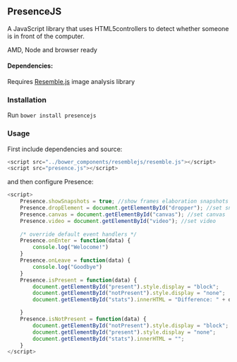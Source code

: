 ## PresenceJS

A JavaScript library that uses HTML5controllers to detect whether someone is in front of the computer. 

AMD, Node and browser ready

#### Dependencies: 
Requires [Resemble.js](http://huddle.github.io/Resemble.js/) image analysis library

### Installation

Run `bower install presencejs`

### Usage

First include dependencies and source:

``` javascript
<script src="../bower_components/resemblejs/resemble.js"></script>
<script src="presence.js"></script>
```

and then configure Presence:

```javascript
<script>
    Presence.showSnapshots = true; //show frames elaboration snapshots
    Presence.dropElement = document.getElementById("dropper"); //set snapshots container
    Presence.canvas = document.getElementById("canvas"); //set canvas
    Presence.video = document.getElementById("video"); //set video
    
    /* override default event handlers */
    Presence.onEnter = function(data) {
        console.log("Welocome!")
    }
    Presence.onLeave = function(data) {
        console.log("Goodbye")
    }
    Presence.isPresent = function(data) {
        document.getElementById("present").style.display = "block";
        document.getElementById("notPresent").style.display = "none";
        document.getElementById("stats").innerHTML = "Difference: " + data.mismatch + "% Red: " + data.red + "% Blue:" + data.blue + "% Green:" + data.green + " Brightness: " + data.brightness + "%";

    }
    Presence.isNotPresent = function(data) {
        document.getElementById("notPresent").style.display = "block";
        document.getElementById("present").style.display = "none";
        document.getElementById("stats").innerHTML = "";
    }
</script>
```